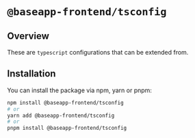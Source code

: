 # **`@baseapp-frontend/tsconfig`**

## **Overview**

These are `typescript` configurations that can be extended from.

## **Installation**
You can install the package via npm, yarn or pnpm:

```bash
npm install @baseapp-frontend/tsconfig
# or
yarn add @baseapp-frontend/tsconfig
# or
pnpm install @baseapp-frontend/tsconfig
```

